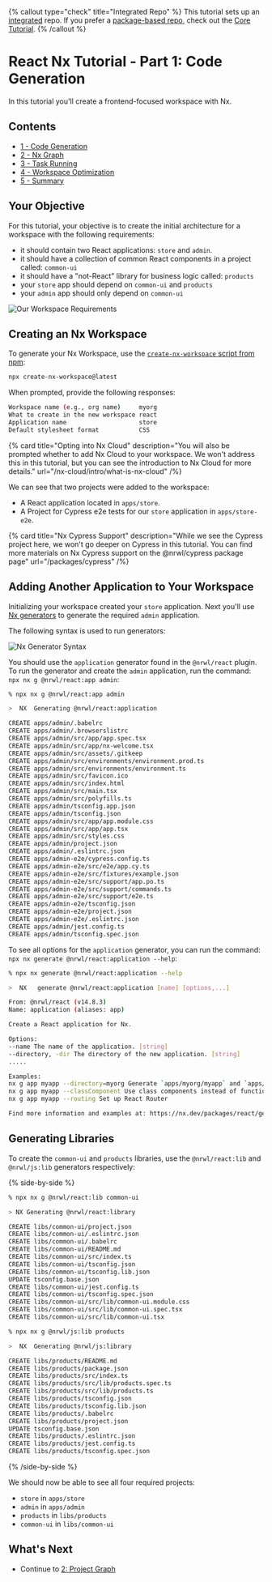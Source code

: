 {% callout type="check" title="Integrated Repo" %}
This tutorial sets up an [integrated](/concepts/integrated-vs-package-based) repo. If you prefer a [package-based repo](/concepts/integrated-vs-package-based), check out the [Core Tutorial](/getting-started/core-tutorial).
{% /callout %}

# React Nx Tutorial - Part 1: Code Generation

In this tutorial you'll create a frontend-focused workspace with Nx.

## Contents

- [1 - Code Generation](/react-tutorial/1-code-generation)
- [2 - Nx Graph](/react-tutorial/2-nx-graph)
- [3 - Task Running](/react-tutorial/3-task-running)
- [4 - Workspace Optimization](/react-tutorial/4-workspace-optimization)
- [5 - Summary](/react-tutorial/5-summary)

## Your Objective

For this tutorial, your objective is to create the initial architecture for a workspace with the following requirements:

- it should contain two React applications: `store` and `admin`.
- it should have a collection of common React components in a project called: `common-ui`
- it should have a "not-React" library for business logic called: `products`
- your `store` app should depend on `common-ui` and `products`
- your `admin` app should only depend on `common-ui`

![Our Workspace Requirements](/shared/react-tutorial/requirements-diagram.png)

## Creating an Nx Workspace

To generate your Nx Workspace, use the [`create-nx-workspace` script from npm](https://www.npmjs.com/package/create-nx-workspace):

```bash
npx create-nx-workspace@latest
```

When prompted, provide the following responses:

```bash
Workspace name (e.g., org name)     myorg
What to create in the new workspace react
Application name                    store
Default stylesheet format           CSS
```

{% card title="Opting into Nx Cloud" description="You will also be prompted whether to add Nx Cloud to your workspace. We won't address this in this tutorial, but you can see the introduction to Nx Cloud for more details." url="/nx-cloud/intro/what-is-nx-cloud" /%}

We can see that two projects were added to the workspace:

- A React application located in `apps/store`.
- A Project for Cypress e2e tests for our `store` application in `apps/store-e2e`.

{% card title="Nx Cypress Support" description="While we see the Cypress project here, we won't go deeper on Cypress in this tutorial. You can find more materials on Nx Cypress support on the @nrwl/cypress package page" url="/packages/cypress" /%}

## Adding Another Application to Your Workspace

Initializing your workspace created your `store` application. Next you'll use [Nx generators](/plugin-features/use-code-generators) to generate the required `admin` application.

The following syntax is used to run generators:

![Nx Generator Syntax](/shared/react-tutorial/generator-syntax.png)

You should use the `application` generator found in the `@nrwl/react` plugin. To run the generator and create the `admin` application, run the command: `npx nx g @nrwl/react:app admin`:

```bash
% npx nx g @nrwl/react:app admin

>  NX  Generating @nrwl/react:application

CREATE apps/admin/.babelrc
CREATE apps/admin/.browserslistrc
CREATE apps/admin/src/app/app.spec.tsx
CREATE apps/admin/src/app/nx-welcome.tsx
CREATE apps/admin/src/assets/.gitkeep
CREATE apps/admin/src/environments/environment.prod.ts
CREATE apps/admin/src/environments/environment.ts
CREATE apps/admin/src/favicon.ico
CREATE apps/admin/src/index.html
CREATE apps/admin/src/main.tsx
CREATE apps/admin/src/polyfills.ts
CREATE apps/admin/tsconfig.app.json
CREATE apps/admin/tsconfig.json
CREATE apps/admin/src/app/app.module.css
CREATE apps/admin/src/app/app.tsx
CREATE apps/admin/src/styles.css
CREATE apps/admin/project.json
CREATE apps/admin/.eslintrc.json
CREATE apps/admin-e2e/cypress.config.ts
CREATE apps/admin-e2e/src/e2e/app.cy.ts
CREATE apps/admin-e2e/src/fixtures/example.json
CREATE apps/admin-e2e/src/support/app.po.ts
CREATE apps/admin-e2e/src/support/commands.ts
CREATE apps/admin-e2e/src/support/e2e.ts
CREATE apps/admin-e2e/tsconfig.json
CREATE apps/admin-e2e/project.json
CREATE apps/admin-e2e/.eslintrc.json
CREATE apps/admin/jest.config.ts
CREATE apps/admin/tsconfig.spec.json
```

To see all options for the `application` generator, you can run the command: `npx nx generate @nrwl/react:application --help`:

```bash
% npx nx generate @nrwl/react:application --help

>  NX   generate @nrwl/react:application [name] [options,...]

From: @nrwl/react (v14.8.3)
Name: application (aliases: app)

Create a React application for Nx.

Options:
--name The name of the application. [string]
--directory, -dir The directory of the new application. [string]
.....

Examples:
nx g app myapp --directory=myorg Generate `apps/myorg/myapp` and `apps/myorg/myapp-e2e`
nx g app myapp --classComponent Use class components instead of functional components
nx g app myapp --routing Set up React Router

Find more information and examples at: https://nx.dev/packages/react/generators/application

```

## Generating Libraries

To create the `common-ui` and `products` libraries, use the `@nrwl/react:lib` and `@nrwl/js:lib` generators respectively:

{% side-by-side %}

```bash
% npx nx g @nrwl/react:lib common-ui

> NX Generating @nrwl/react:library

CREATE libs/common-ui/project.json
CREATE libs/common-ui/.eslintrc.json
CREATE libs/common-ui/.babelrc
CREATE libs/common-ui/README.md
CREATE libs/common-ui/src/index.ts
CREATE libs/common-ui/tsconfig.json
CREATE libs/common-ui/tsconfig.lib.json
UPDATE tsconfig.base.json
CREATE libs/common-ui/jest.config.ts
CREATE libs/common-ui/tsconfig.spec.json
CREATE libs/common-ui/src/lib/common-ui.module.css
CREATE libs/common-ui/src/lib/common-ui.spec.tsx
CREATE libs/common-ui/src/lib/common-ui.tsx
```

```bash
% npx nx g @nrwl/js:lib products

>  NX  Generating @nrwl/js:library

CREATE libs/products/README.md
CREATE libs/products/package.json
CREATE libs/products/src/index.ts
CREATE libs/products/src/lib/products.spec.ts
CREATE libs/products/src/lib/products.ts
CREATE libs/products/tsconfig.json
CREATE libs/products/tsconfig.lib.json
CREATE libs/products/.babelrc
CREATE libs/products/project.json
UPDATE tsconfig.base.json
CREATE libs/products/.eslintrc.json
CREATE libs/products/jest.config.ts
CREATE libs/products/tsconfig.spec.json
```

{% /side-by-side %}

We should now be able to see all four required projects:

- `store` in `apps/store`
- `admin` in `apps/admin`
- `products` in `libs/products`
- `common-ui` in `libs/common-ui`

## What's Next

- Continue to [2: Project Graph](/react-tutorial/2-nx-graph)
